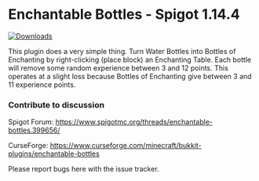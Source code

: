 # Enchantable Bottles - Spigot 1.14.4

[![Downloads](https://img.shields.io/github/downloads/spikespaz/enchantable-bottles-spigot/total?style=for-the-badge)](https://github.com/spikespaz/enchantable-bottles-spigot/releases)

This plugin does a very simple thing. Turn Water Bottles into Bottles of Enchanting by right-clicking (place block) an Enchanting Table. Each bottle will remove some random experience between 3 and 12 points. This operates at a slight loss because Bottles of Enchanting give between 3 and 11 experience points.

### Contribute to discussion

Spigot Forum: https://www.spigotmc.org/threads/enchantable-bottles.399656/

CurseForge: https://www.curseforge.com/minecraft/bukkit-plugins/enchantable-bottles

Please report bugs here with the issue tracker.
